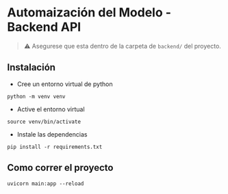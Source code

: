 # Automaización del Modelo - Backend API

> ⚠️ Asegurese que esta dentro de la carpeta de `backend/` del proyecto.

## Instalación

* Cree un entorno virtual de python
```
python -m venv venv
```

* Active el entorno virtual
```
source venv/bin/activate
```

* Instale las dependencias 
```
pip install -r requirements.txt
```

## Como correr el proyecto

```
uvicorn main:app --reload
```
